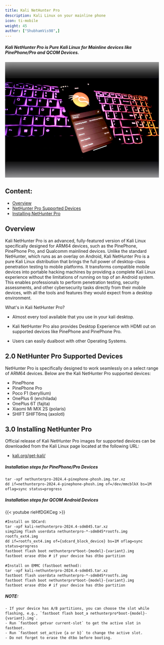 ```yaml
---
title: Kali NetHunter Pro
description: Kali Linux on your mainline phone
icon: ti-mobile
weight: 45
author: ["ShubhamVis98",]
---
```


##### Kali NetHunter Pro is Pure Kali Linux for Mainline devices like PinePhone/Pro and QCOM Devices.

![](nhpro-beryllium.png)

## Content:

- [Overview](#overview)
- [NetHunter Pro Supported Devices](#20-nethunter-pro-supported-devices)
- [Installing NetHunter Pro](#50-installing-nethunter-pro)

## Overview

Kali NetHunter Pro is an advanced, fully-featured version of Kali Linux specifically designed for ARM64 devices, such as the PinePhone, PinePhone Pro, and Qualcomm mainlined devices. Unlike the standard NetHunter, which runs as an overlay on Android, Kali NetHunter Pro is a pure Kali Linux distribution that brings the full power of desktop-class penetration testing to mobile platforms. It transforms compatible mobile devices into portable hacking machines by providing a complete Kali Linux experience without the limitations of running on top of an Android system. This enables professionals to perform penetration testing, security assessments, and other cybersecurity tasks directly from their mobile devices, with all the tools and features they would expect from a desktop environment.

What's in Kali NetHunter Pro?

- Almost every tool available that you use in your kali desktop.

- Kali NetHunter Pro also provides Desktop Experience with HDMI out on supported devices like PinePhone and PinePhone Pro.

- Users can easily dualboot with other Operating Systems.

## 2.0 NetHunter Pro Supported Devices

NetHunter Pro is specifically designed to work seamlessly on a select range of ARM64 devices. Below are the Kali NetHunter Pro supported devices:

- PinePhone
- PinePhone Pro
- Poco F1 (beryllium)
- OnePlus 6 (enchilada)
- OnePlus 6T (fajita)
- Xiaomi Mi MIX 2S (polaris)
- SHIFT SHIFT6mq (axolotl)

## 3.0 Installing NetHunter Pro

Official release of Kali NetHunter Pro images for supported devices can be downloaded from the Kali Linux page located at the following URL:

- [kali.org/get-kali/](/get-kali/)

##### Installation steps for PinePhone/Pro Devices

```
tar -xpf nethunterpro-2024.4-pinephone-phosh.img.tar.xz
dd if=nethunterpro-2024.4-pinephone-phosh.img of=/dev/mmcblkX bs=1M oflag=sync status=progress
```

##### Installation steps for QCOM Android Devices

{{< youtube rieHfDGKCeg >}}

```
#Install on SDCard:
tar -xpf kali-nethunterpro-2024.4-sdm845.tar.xz
simg2img flash userdata nethunterpro-*-sdm845*rootfs.img rootfs_ext4.img
dd if=rootfs_ext4.img of={sdcard_block_device} bs=1M oflag=sync status=progress
fastboot flash boot nethunterpro*boot-{model}-{variant}.img
fastboot erase dtbo # if your device has dtbo partition

#Install on EMMC (fastboot method):
tar -xpf kali-nethunterpro-2024.4-sdm845.tar.xz
fastboot flash userdata nethunterpro-*-sdm845*rootfs.img
fastboot flash boot nethunterpro*boot-{model}-{variant}.img
fastboot erase dtbo # if your device has dtbo partition
```

##### NOTE:
    - If your device has A/B partitions, you can choose the slot while flashing, e.g., `fastboot flash boot_a nethunterpro*boot-{model}-{variant}.img`.
    - Run `fastboot getvar current-slot` to get the active slot in fastboot.
    - Run `fastboot set_active {a or b}` to change the active slot.
    - Do not forget to erase the dtbo before booting.